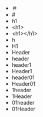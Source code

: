 - ＃
- \#
- h1
- \<h1>
- \<h1>\</h1>
- h
- H1
- Header
- header
- header1
- Header1
- header01
- Header01
- 1header
- 1Header
- 01header
- 01Header